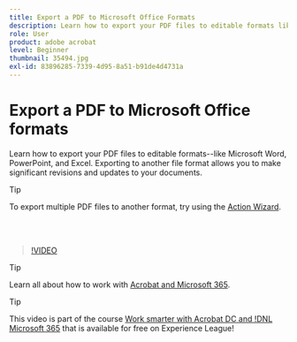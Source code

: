 ```yaml
---
title: Export a PDF to Microsoft Office Formats
description: Learn how to export your PDF files to editable formats like Microsoft Word, Excel, or PowerPoint
role: User
product: adobe acrobat
level: Beginner
thumbnail: 35494.jpg
exl-id: 83896285-7339-4d95-8a51-b91de4d4731a
---
```

# Export a PDF to Microsoft Office formats

Learn how to export your PDF files to editable formats--like Microsoft Word, PowerPoint, and Excel. Exporting to another file format allows you to make significant revisions and updates to your documents.

>[!TIP]
>
>To export multiple PDF files to another format, try using the [Action Wizard](../advanced-tasks/action.md).

 <br>&nbsp;

>[!VIDEO](https://video.tv.adobe.com/v/35494?hidetitle=true)

>[!TIP]
>
>Learn all about how to work with [Acrobat and Microsoft 365](../integrate/integrate-overview.md).

>[!TIP]
>
>This video is part of the course [Work smarter with Acrobat DC and !DNL Microsoft 365](https://experienceleague.adobe.com/?recommended=Acrobat-U-1-2021.microsoft365) that is available for free on Experience League!
